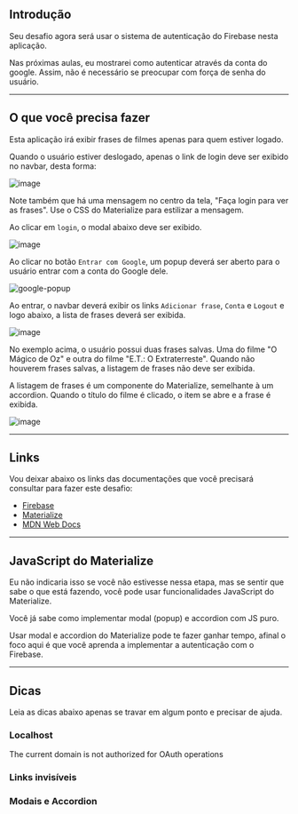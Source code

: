 ## Introdução

Seu desafio agora será usar o sistema de autenticação do Firebase nesta 
aplicação.

Nas próximas aulas, eu mostrarei como autenticar através da conta do google. 
Assim, não é necessário se preocupar com força de senha do usuário.

---

## O que você precisa fazer

Esta aplicação irá exibir frases de filmes apenas para quem estiver logado. 

Quando o usuário estiver deslogado, apenas o link de login deve ser exibido 
no navbar, desta forma:

![image](https://user-images.githubusercontent.com/29297788/154863093-fc2ae7c8-fe7f-4436-815d-502851f646f3.png)

Note também que há uma mensagem no centro da tela, "Faça login para ver as 
frases". Use o CSS do Materialize para estilizar a mensagem.

Ao clicar em `login`, o modal abaixo deve ser exibido.

![image](https://user-images.githubusercontent.com/29297788/154863206-793c8dc8-90f9-496f-bed5-e1092f8ad4ae.png)

Ao clicar no botão `Entrar com Google`, um popup deverá ser aberto para o 
usuário entrar com a conta do Google dele.

![google-popup](https://user-images.githubusercontent.com/29297788/154863492-4c33d340-eb91-4414-b979-75b00db06db6.jpg)

Ao entrar, o navbar deverá exibir os links `Adicionar frase`, `Conta` e `Logout` e logo abaixo, a lista de frases deverá ser exibida.

![image](https://user-images.githubusercontent.com/29297788/154863806-30cfecbb-d1a0-41bd-b001-5ee6d7d12879.png)

No exemplo acima, o usuário possui duas frases salvas. Uma do filme "O Mágico de Oz" e outra do filme "E.T.: O Extraterreste". Quando não houverem frases salvas, a listagem de frases não deve ser exibida.

A listagem de frases é um componente do Materialize, semelhante à um accordion. Quando o título do filme é clicado, o item se abre e a frase é exibida.

![image](https://user-images.githubusercontent.com/29297788/154863914-9b929a85-98a4-4344-b737-c77117345eef.png)


---

## Links

Vou deixar abaixo os links das documentações que você precisará consultar 
para fazer este desafio:

- [Firebase](https://firebase.google.com/docs)
- [Materialize](https://materializecss.com/)
- [MDN Web Docs](https://developer.mozilla.org/en-US/)

---

## JavaScript do Materialize

Eu não indicaria isso se você não estivesse nessa etapa, mas se sentir que 
sabe o que está fazendo, você pode usar funcionalidades JavaScript do 
Materialize.

Você já sabe como implementar modal (popup) e accordion com JS puro.

Usar modal e accordion do Materialize pode te fazer ganhar tempo, afinal 
o foco aqui é que você aprenda a implementar a autenticação com o Firebase. 

---

## Dicas

Leia as dicas abaixo apenas se travar em algum ponto e precisar de ajuda.

### Localhost
The current domain is not authorized for OAuth operations
### Links invisíveis
### Modais e Accordion